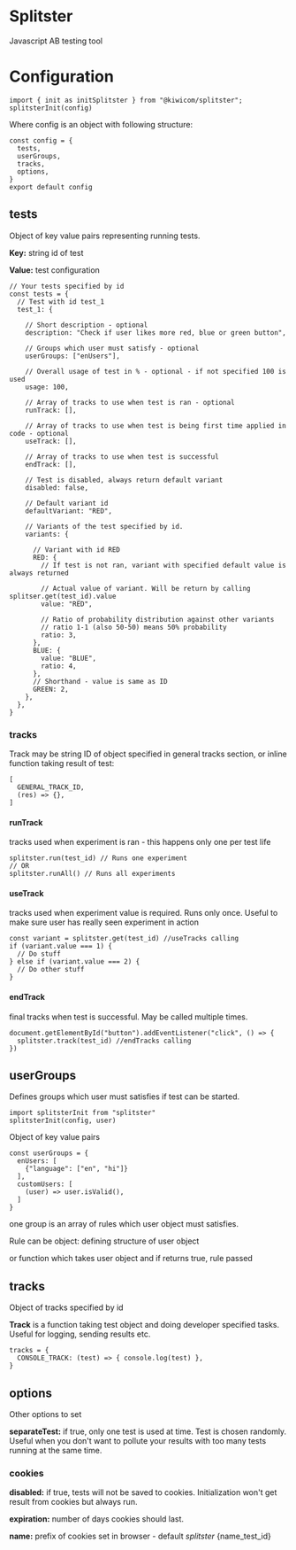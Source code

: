 # Splitster
Javascript AB testing tool

# Configuration
```ecmascript 6
import { init as initSplitster } from "@kiwicom/splitster";
splitsterInit(config)
```
Where config is an object with following structure:
```ecmascript 6
const config = {
  tests,
  userGroups,
  tracks,
  options,
}
export default config
```

## tests
Object of key value pairs representing running tests.

**Key:** string id of test

**Value:** test configuration
```ecmascript 6
// Your tests specified by id
const tests = {
  // Test with id test_1
  test_1: {

    // Short description - optional
    description: "Check if user likes more red, blue or green button",

    // Groups which user must satisfy - optional
    userGroups: ["enUsers"],

    // Overall usage of test in % - optional - if not specified 100 is used
    usage: 100,

    // Array of tracks to use when test is ran - optional
    runTrack: [],

    // Array of tracks to use when test is being first time applied in code - optional
    useTrack: [],

    // Array of tracks to use when test is successful
    endTrack: [],

    // Test is disabled, always return default variant
    disabled: false,

    // Default variant id
    defaultVariant: "RED",

    // Variants of the test specified by id.
    variants: {

      // Variant with id RED
      RED: {
        // If test is not ran, variant with specified default value is always returned

        // Actual value of variant. Will be return by calling splitser.get(test_id).value
        value: "RED",

        // Ratio of probability distribution against other variants
        // ratio 1-1 (also 50-50) means 50% probability
        ratio: 3,
      },
      BLUE: {
        value: "BLUE",
        ratio: 4,
      },
      // Shorthand - value is same as ID
      GREEN: 2,
    },
  },
}
```
### tracks
Track may be string ID of object specified in general tracks section, or inline function taking result of test:
```ecmascript 6
[
  GENERAL_TRACK_ID,
  (res) => {},
]
```
#### runTrack
tracks used when experiment is ran - this happens only one per test life
```ecmascript 6
splitster.run(test_id) // Runs one experiment
// OR
splitster.runAll() // Runs all experiments
```
#### useTrack
tracks used when experiment value is required. Runs only once.
Useful to make sure user has really seen experiment in action
```ecmascript 6
const variant = splitster.get(test_id) //useTracks calling
if (variant.value === 1) {
  // Do stuff
} else if (variant.value === 2) {
  // Do other stuff
}
```
#### endTrack
final tracks when test is successful. May be called multiple times.
```ecmascript 6
document.getElementById("button").addEventListener("click", () => {
  splitster.track(test_id) //endTracks calling
})
```
## userGroups
Defines groups which user must satisfies if test can be started.
```ecmascript 6
import splitsterInit from "splitster"
splitsterInit(config, user)
```
Object of key value pairs
```ecmascript 6
const userGroups = {
  enUsers: [
    {"language": ["en", "hi"]}
  ],
  customUsers: [
    (user) => user.isValid(),
  ]
}
```
one group is an array of rules which user object must satisfies.

Rule can be object: defining structure of user object

or function which takes user object and if returns true, rule passed

## tracks
Object of tracks specified by id

**Track** is a function taking test object and doing developer specified tasks.
Useful for logging, sending results etc.
```ecmascript 6
tracks = {
  CONSOLE_TRACK: (test) => { console.log(test) },
}
```

## options
Other options to set


**separateTest:** if true, only one test is used at time. Test is chosen randomly.
Useful when you don't want to pollute your results with too many tests running at the same time.

### cookies
**disabled:** if true, tests will not be saved to cookies.
Initialization won't get result from cookies but always run.

**expiration:** number of days cookies should last.

**name:** prefix of cookies set in browser - default *splitster*
{name_test_id}
